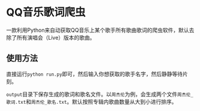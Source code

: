 # QQ音乐歌词爬虫
一款利用Python来自动获取QQ音乐上某个歌手所有歌曲歌词的爬虫软件，默认去除了所有演唱会（Live）版本的歌曲。

## 使用方法
直接运行`python run.py`即可，然后输入你想获取的歌手名字，然后静静等待片刻。

`output`目录下保存生成的歌词和歌名文件。以`周杰伦`为例，会生成两个文件`周杰伦_歌词.txt`和`周杰伦_歌名.txt`。默认按照专辑内歌曲数量从大到小进行排序。